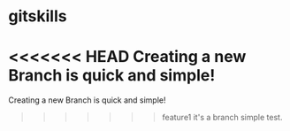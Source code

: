 # gitskills
<<<<<<< HEAD
Creating a new Branch is quick and simple! 
=======
Creating a new Branch is quick and simple!
>>>>>>> feature1
it's a branch simple test.
